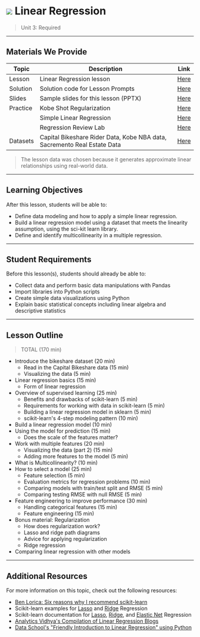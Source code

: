 # ![](https://ga-dash.s3.amazonaws.com/production/assets/logo-9f88ae6c9c3871690e33280fcf557f33.png) Linear Regression

> Unit 3: Required

---

## Materials We Provide

| Topic | Description | Link |
| --- | --- | --- |
| Lesson | Linear Regression lesson | [Here](./linear_regression.ipynb) |
| Solution  | Solution code for Lesson Prompts | [Here](./solution-code/linear_regression-solution.ipynb) |
| Slides | Sample slides for this lesson (PPTX) | [Here](./slides/) |
| Practice | Kobe Shot Regularization | [Here](./practice) |
|          | Simple Linear Regression | [Here](./practice) |
|          | Regression Review Lab    | [Here](./practice) |
| Datasets | Capital Bikeshare Rider Data, Kobe NBA data, Sacremento Real Estate Data | [Here](./data/) |


> The lesson data was chosen because it generates approximate linear relationships using real-world data.

---

## Learning Objectives

After this lesson, students will be able to:
- Define data modeling and how to apply a simple linear regression.
- Build a linear regression model using a dataset that meets the linearity assumption, using the sci-kit learn library.
- Define and identify multicollinearity in a multiple regression.

---

## Student Requirements

Before this lesson(s), students should already be able to:
- Collect data and perform basic data manipulations with Pandas
- Import libraries into Python scripts
- Create simple data visualizations using Python
- Explain basic statistical concepts including linear algebra and descriptive statistics

----

## Lesson Outline

> TOTAL (170 min)
- Introduce the bikeshare dataset (20 min)
  - Read in the Capital Bikeshare data (15 min)
  - Visualizing the data (5 min)
- Linear regression basics (15 min)
  - Form of linear regression
- Overview of supervised learning (25 min)
  - Benefits and drawbacks of scikit-learn (5 min)
  - Requirements for working with data in scikit-learn (5 min)
  - Building a linear regression model in sklearn (5 min)
  - scikit-learn's 4-step modeling pattern (10 min)
- Build a linear regression model (10 min)
- Using the model for prediction (15 min)
  - Does the scale of the features matter?
- Work with multiple features (20 min)
  - Visualizing the data (part 2) (15 min)
  - Adding more features to the model (5 min)
- What is Multicollinearity? (10 min)
- How to select a model (25 min)
  - Feature selection (5 min)
  - Evaluation metrics for regression problems (10 min)
  - Comparing models with train/test split and RMSE (5 min)
  - Comparing testing RMSE with null RMSE (5 min)
- Feature engineering to improve performance (30 min)
  - Handling categorical features (15 min)
  - Feature engineering (15 min)
- Bonus material: Regularization
  - How does regularization work?
  - Lasso and ridge path diagrams
  - Advice for applying regularization
  - Ridge regression
- Comparing linear regression with other models


---

## Additional Resources

For more information on this topic, check out the following resources:

- [Ben Lorica: Six reasons why I recommend scikit-learn](http://radar.oreilly.com/2013/12/six-reasons-why-i-recommend-scikit-learn.html)
- Scikit-learn examples for [Lasso](http://scikit-learn.org/stable/auto_examples/linear_model/plot_lasso_lars.html) and [Ridge](http://scikit-learn.org/stable/auto_examples/linear_model/plot_ridge_path.html) Regression
- Scikit-learn documentation for [Lasso](http://scikit-learn.org/stable/modules/generated/sklearn.linear_model.Lasso.html),  [Ridge](http://scikit-learn.org/stable/modules/generated/sklearn.linear_model.Ridge.html), and [Elastic Net](http://scikit-learn.org/stable/modules/generated/sklearn.linear_model.ElasticNet.html) Regression
- [Analytics Vidhya's Compilation of Linear Regression Blogs](https://www.analyticsvidhya.com/blog/tag/linear-regression/)
- [Data School's "Friendly Introduction to Linear Regression" using Python](http://www.dataschool.io/linear-regression-in-python/)
